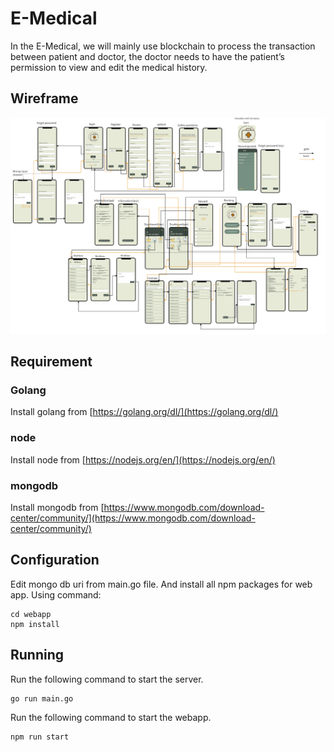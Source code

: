 # E-Medical
In the E-Medical, we will mainly use blockchain to process the transaction between patient and doctor, the doctor needs to have the patient’s permission to view and edit the medical history.
## Wireframe
![wireframe](wireframe.jpeg)

## Requirement
### Golang
Install golang from [https://golang.org/dl/](https://golang.org/dl/)
### node
Install node from [https://nodejs.org/en/](https://nodejs.org/en/)
### mongodb
Install mongodb from [https://www.mongodb.com/download-center/community/](https://www.mongodb.com/download-center/community/)

## Configuration
Edit mongo db uri from main.go file. And install all npm packages for web app. Using command:
```
cd webapp
npm install
```

## Running
Run the following command to start the server.
```
go run main.go
```

Run the following command to start the webapp.
```
npm run start
```

